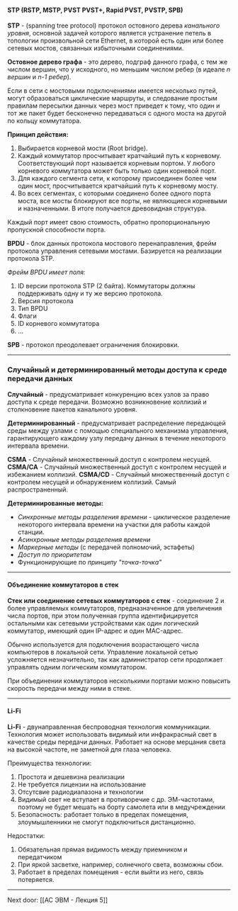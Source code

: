 #### STP (RSTP, MSTP, PVST PVST+, Rapid PVST, PVSTP, SPB)

**STP** - (spanning tree protocol) протокол остовного дерева *канального уровня*, основной задачей которого является устранение петель в топологии произвольной сети Ethernet, в которой есть один или более сетевых мостов, связанных избыточными соединениями. 

**Остовное дерево графа** - это дерево, подграф данного графа, с тем же числом вершин, что у исходного, но меньшим числом ребер (в идеале *n вершин* и *n-1 ребер*).

Если в сети с мостовыми подключениями имеется несколько путей, могут образоваться циклические маршруты, и следование простым правилам пересылки данных через мост приведет к тому, что один и тот же пакет будет бесконечно передаваться с одного моста на другой по кольцу коммутатора.

**Принцип действия:**
1. Выбирается корневой мости (Root bridge).
2. Каждый коммутатор просчитывает кратчайший путь к корневому. Соответствующий порт называется корневым портом. У любого корневого коммутатора может быть только один корневой порт. 
3. Для каждого сегмента сети, к которому присоединен более чем один мост, просчитывается кратчайший путь к корневому мосту.
4. Во всех сегментах, с которыми соединено более одного порта моста, все мосты блокируют все порты, не являющиеся корневыми и назначенными. В итоге получается древовидная структура. 

Каждый порт имеет свою стоимость, обратно пропорциональную пропускной способности порта.

**BPDU** - блок данных протокола мостового перенаправления, фрейм протокола управления сетевыми мостами. Базируется на реализации протокола STP. 

*Фрейм BPDU имеет поля:*
1. ID версии протокола STP (2 байта). Коммутаторы должны поддерживать одну и ту же версию протокола.
2. Версия протокола
3. Тип BPDU 
4. Флаги 
5. ID корневого коммутатора
6. ...

**SPB** - протокол преодолевает ограничения блокировки.

---
### Случайный и детерминированный методы доступа к среде передачи данных

**Случайный** - предусматривает конкуренцию всех узлов за право доступа к среде передачи. Возможно возникновение коллизий и столкновение пакетов канального уровня.

**Детерминированный** - предусматривает распределение передающей среды между узлами с помощью специального механизма управления, гарантирующего каждому узлу передачу данных в течение некоторого интервала времени.

**CSMA** - Случайный множественный доступ с контролем несущей.
**CSMA/CA** - Случайный множественный доступ с контролем несущей и избежанием коллизий.
**CSMA/CD** - Случайный множественный доступ с контролем несущей и обнаружением коллизий. Самый распространенный.

**Детерминированные методы:**
- *Синхронные методы разделения времени* - циклическое разделение некоторого интервала времени на участки для работы каждой станции.
- *Асинхронные методы разделения времени* 
- *Маркерные методы* (с передачей полномочий, эстафеты)
- *Доступ по приоритетам* 
- Функционирующие по *принципу "точка-точка"*

---
#### Объединение коммутаторов в стек 

**Стек или соединение сетевых коммутаторов с стек** - соединение 2 и более управляемых коммутаторов, предназначенное для увеличения числа портов, при этом полученная группа идентифицируется остальными как сетевыми устройствами как один логический коммутатор, имеющий один IP-адрес и один MAC-адрес. 

Обычно используется для подключения возрастающего числа компьютеров в локальной сети. Управление локальной сетью усложняется незначительно, так как администратор сети продолжает управлять одним логическим коммутатором.

При объединении коммутаторов несколькими портами можно повысить скорость передачи между ними в стеке. 

---
#### Li-Fi

**Li-Fi** - двунаправленная беспроводная технология коммуникации. Технология может использовать видимый или инфракрасный свет в качестве среды передачи данных. Работает на основе мерцания света на высокой частоте, не заметной для глаза человека.

Преимущества технологии:
1. Простота и дешевизна реализации
2. Не требуется лицензии на использование 
3. Отсутсвие радиодиапазона и технологии
4. Видимый свет не вступает в противоречие с др. ЭМ-частотами, поэтому не будет мешать на борту самолета или в медучреждении
5. Безопасность: работает только в пределах помещения, злоумышленники не смогут  подключиться дистанционно. 

Недостатки:
1. Обязательная прямая видимость между приемником и передатчиком
2. При яркой засветке, например, солнечного света, возможны сбои.
3. Работает в пределах помещения - если выйти из него, связь потеряется.

---

Next door: [[АС ЭВМ - Лекция 5]]

